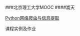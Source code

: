 ###北京理工大学MOOC 
####嵩天

[Python网络爬虫与信息提取](http://www.icourse163.org/learn/BIT-1001870001?tid=1001962001#/learn/announce)

课程实例及作业

